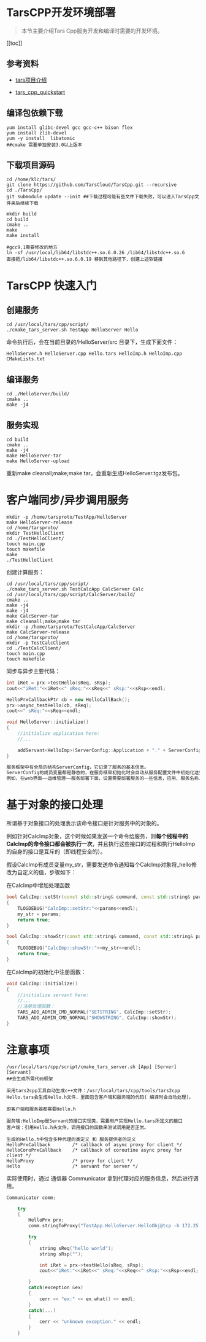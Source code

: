 # TarsCPP开发环境部署

> 本节主要介绍Tars Cpp服务开发和编译时需要的开发环境。

[[toc]]

## 参考资料

* [tars项目介绍](https://tarscloud.gitbook.io/tarsdocs/)

* [tars_cpp_quickstart](https://github.com/TarsCloud/TarsDocs/blob/91fd046369b5f6fa43d02288ae2bf9be670fdb30/demo/tarscpp/tars_cpp_quickstart.md)

## 编译包依赖下载

```
yum install glibc-devel gcc gcc-c++ bison flex
yum install zlib-devel
yum -y install  libatomic
##cmake 需要单独安装3.0以上版本
```



## 下载项目源码

```
cd /home/klc/tars/
git clone https://github.com/TarsCloud/TarsCpp.git --recursive
cd ./TarsCpp/
git submodule update --init ##下载过程可能有些文件下载失败，可以进入TarsCpp文件夹后继续下载

mkdir build
cd build
cmake ..
make
make install

#gcc9.1需要修改的地方
ln -sf /usr/local/lib64/libstdc++.so.6.0.26 /lib64/libstdc++.so.6
直接把/lib64/libstdc++.so.6.0.19 移到其他路径下，创建上述软链接
```

# TarsCPP 快速入门

## 创建服务

```
cd /usr/local/tars/cpp/script/
./cmake_tars_server.sh TestApp HelloServer Hello
```

命令执行后，会在当前目录的/HelloServer/src 目录下，生成下面文件：

```
HelloServer.h HelloServer.cpp Hello.tars HelloImp.h HelloImp.cpp CMakeLists.txt
```

## 编译服务

```
cd ./HelloServer/build/
cmake ..
make -j4
```

## 服务实现

```
cd build
cmake ..
make -j4
make HelloServer-tar
make HelloServer-upload
```

重新make cleanall;make;make tar，会重新生成HelloServer.tgz发布包。

# 客户端同步/异步调用服务

```
mkdir -p /home/tarsproto/TestApp/HelloServer
make HelloServer-release
cd /home/tarsproto/
mkdir TestHelloClient
cd ./TestHelloClient/
touch main.cpp
touch makefile
make
./TestHelloClient
```

创建计算服务：

```
cd /usr/local/tars/cpp/script/
./cmake_tars_server.sh TestCalcApp CalcServer Calc
cd /usr/local/tars/cpp/script/CalcServer/build/
cmake ..
make -j4
make -j4
make CalcServer-tar
make cleanall;make;make tar
mkdir -p /home/tarsproto/TestCalcApp/CalcServer
make CalcServer-release
cd /home/tarsproto/
mkdir -p TestCalcClient
cd ./TestCalcClient/
touch main.cpp
touch makefile
```

同步与异步主要代码：

```cpp
int iRet = prx->testHello(sReq, sRsp);
cout<<"iRet:"<<iRet<<" sReq:"<<sReq<<" sRsp:"<<sRsp<<endl;

HelloPrxCallbackPtr cb = new HelloCallBack();
prx->async_testHello(cb, sReq);
cout<<" sReq:"<<sReq<<endl;

void HelloServer::initialize()
{
    //initialize application here:
    //...

    addServant<HelloImp>(ServerConfig::Application + "." + ServerConfig::ServerName + ".HelloObj");
}

服务框架中有全局的结构ServerConfig，它记录了服务的基本信息。
ServerConfig的成员变量都是静态的，在服务框架初始化时会自动从服务配置文件中初始化这些参数。
例如，在web界面——运维管理——服务部署下面，设置需要部署服务的一些信息，应用、服务名称、Obj等。
```

# 基于对象的接口处理

所谓基于对象接口的处理表示该命令接口是针对服务中的对象的。

例如针对CalcImp对象，这个时候如果发送一个命令给服务，则**每个线程中的CalcImp的命令接口都会被执行一次**，并且执行这些接口的过程和执行HelloImp的自身的接口是互斥的（即线程安全的）。

假设CalcImp有成员变量my_str，需要发送命令通知每个CalcImp对象将\_hello修改为自定义的值，步骤如下：

在CalcImp中增加处理函数

```cpp
bool CalcImp::setStr(const std::string& command, const std::string& params, std::string& result)
{
	TLOGDEBUG("CalcImp::setStr:"<<params<<endl);
	my_str = params;
    return true;
}

bool CalcImp::showStr(const std::string& command, const std::string& params, std::string& result)
{
	TLOGDEBUG("CalcImp::showStr:"<<my_str<<endl);
    return true;
}
```

在CalcImp的初始化中注册函数：

```cpp
void CalcImp::initialize()
{
    //initialize servant here:
    //...
	//注册处理函数：
    TARS_ADD_ADMIN_CMD_NORMAL("SETSTRING", CalcImp::setStr);
	TARS_ADD_ADMIN_CMD_NORMAL("SHOWSTRING", CalcImp::showStr);
}
```

# 注意事项

```
/usr/local/tars/cpp/script/cmake_tars_server.sh [App] [Server] [Servant]
##会生成所需代码框架

采用tars2cpp工具自动生成c++文件：/usr/local/tars/cpp/tools/tars2cpp Hello.tars会生成Hello.h文件，里面包含客户端和服务端的代码( 编译时会自动处理)。

即客户端和服务器都需要Hello.h

服务端:HelloImp是Servant的接口实现类，需要用户实现Hello.tars所定义的接口
客户端：引用Hello.h头文件，调用接口的函数来测试调用是否正常。

生成的Hello.h中包含多种代理的类定义 和 服务提供者的定义
HelloPrxCallback   		/* callback of async proxy for client */
HelloCoroPrxCallback	/* callback of coroutine async proxy for client */
HelloProxy				/* proxy for client */
Hello 					/* servant for server */

```

实际使用时，通过 通信器 Communicator 拿到代理对应的服务信息，然后进行调用。

```cpp
Communicator comm;

    try
    {
        HelloPrx prx;
        comm.stringToProxy("TestApp.HelloServer.HelloObj@tcp -h 172.25.0.3 -p 20001" , prx);

        try
        {
            string sReq("hello world");
            string sRsp("");

            int iRet = prx->testHello(sReq, sRsp);
            cout<<"iRet:"<<iRet<<" sReq:"<<sReq<<" sRsp:"<<sRsp<<endl;

        }
        catch(exception &ex)
        {
            cerr << "ex:" << ex.what() << endl;
        }
        catch(...)
        {
            cerr << "unknown exception." << endl;
        }
    }
```

